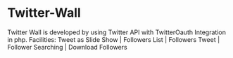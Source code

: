 # Twitter-Wall
Twitter Wall is developed by using Twitter API with TwitterOauth Integration in php.
Facilities: Tweet as Slide Show | Followers List | Followers Tweet | Follower Searching | Download Followers

